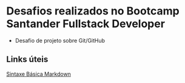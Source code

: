 # Desafios realizados no Bootcamp Santander Fullstack Developer
- Desafio de projeto sobre Git/GitHub

## Links úteis
[Sintaxe Básica Markdown](https://www.markdownguide.org/basic-syntax/)
